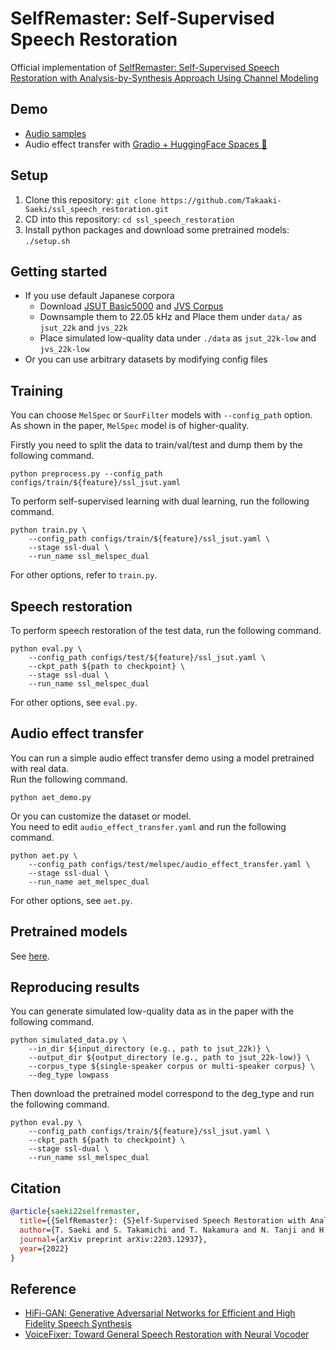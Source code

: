 # SelfRemaster: Self-Supervised Speech Restoration

Official implementation of [SelfRemaster: Self-Supervised Speech Restoration with Analysis-by-Synthesis Approach Using Channel Modeling](https://arxiv.org/abs/2203.12937)

## Demo
- [Audio samples](https://takaaki-saeki.github.io/ssl_remaster_demo/)
- Audio effect transfer with [Gradio + HuggingFace Spaces 🤗](https://huggingface.co/spaces/saefro991/aet_demo)

## Setup
1. Clone this repository: `git clone https://github.com/Takaaki-Saeki/ssl_speech_restoration.git`
2. CD into this repository: `cd ssl_speech_restoration`
3. Install python packages and download some pretrained models: `./setup.sh`

## Getting started
- If you use default Japanese corpora
    - Download [JSUT Basic5000](https://sites.google.com/site/shinnosuketakamichi/publication/jsut) and [JVS Corpus](https://sites.google.com/site/shinnosuketakamichi/research-topics/jvs_corpus)
    - Downsample them to 22.05 kHz and Place them under `data/` as `jsut_22k` and `jvs_22k`
    - Place simulated low-quality data under `./data` as `jsut_22k-low` and `jvs_22k-low`
- Or you can use arbitrary datasets by modifying config files

## Training

You can choose `MelSpec` or `SourFilter` models with `--config_path` option.  
As shown in the paper, `MelSpec` model is of higher-quality.

Firstly you need to split the data to train/val/test and dump them by the following command.
```shell
python preprocess.py --config_path configs/train/${feature}/ssl_jsut.yaml
```

To perform self-supervised learning with dual learning, run the following command.
```shell
python train.py \
    --config_path configs/train/${feature}/ssl_jsut.yaml \
    --stage ssl-dual \
    --run_name ssl_melspec_dual
```
For other options, refer to `train.py`.

## Speech restoration
To perform speech restoration of the test data, run the following command.
```shell
python eval.py \
    --config_path configs/test/${feature}/ssl_jsut.yaml \
    --ckpt_path ${path to checkpoint} \
    --stage ssl-dual \
    --run_name ssl_melspec_dual
```
For other options, see `eval.py`.

## Audio effect transfer
You can run a simple audio effect transfer demo using a model pretrained with real data.  
Run the following command.
```shell
python aet_demo.py
```

Or you can customize the dataset or model.  
You need to edit `audio_effect_transfer.yaml` and run the following command.
```shell
python aet.py \
    --config_path configs/test/melspec/audio_effect_transfer.yaml \
    --stage ssl-dual \
    --run_name aet_melspec_dual
```
For other options, see `aet.py`.


## Pretrained models
See [here](./pretrained_models.md).

## Reproducing results
You can generate simulated low-quality data as in the paper with the following command.
```shell
python simulated_data.py \
    --in_dir ${input_directory (e.g., path to jsut_22k)} \
    --output_dir ${output_directory (e.g., path to jsut_22k-low)} \
    --corpus_type ${single-speaker corpus or multi-speaker corpus} \
    --deg_type lowpass
```

Then download the pretrained model correspond to the deg_type and run the following command.
```shell
python eval.py \
    --config_path configs/train/${feature}/ssl_jsut.yaml \
    --ckpt_path ${path to checkpoint} \
    --stage ssl-dual \
    --run_name ssl_melspec_dual
```

## Citation
```bib
@article{saeki22selfremaster,
  title={{SelfRemaster}: {S}elf-Supervised Speech Restoration with Analysis-by-Synthesis Approach Using Channel Modeling},
  author={T. Saeki and S. Takamichi and T. Nakamura and N. Tanji and H. Saruwatari},
  journal={arXiv preprint arXiv:2203.12937},
  year={2022}
}
```

## Reference
- [HiFi-GAN: Generative Adversarial Networks for Efficient and High Fidelity Speech Synthesis](https://arxiv.org/abs/2010.05646)
- [VoiceFixer: Toward General Speech Restoration with Neural Vocoder](https://arxiv.org/abs/2109.13731)
